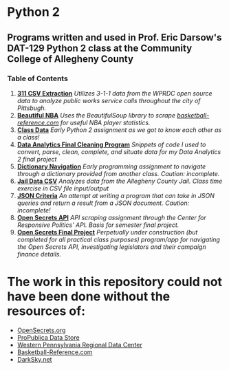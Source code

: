 # Python 2
## Programs written and used in Prof. Eric Darsow's DAT-129 Python 2 class at the Community College of Allegheny County

### **Table of Contents**

1. **[311 CSV Extraction](https://github.com/wwalk3/python2/blob/master/311_csv_extracting.py)**
    *Utilizes 3-1-1 data from the WPRDC open source data to analyze public works service calls throughout the city of Pittsbugh.*
2. **[Beautiful NBA](https://github.com/wwalk3/python2/blob/master/beautiful_nba.py)**
    *Uses the BeautifulSoup library to scrape [basketball-reference.com](https://www.basketball-reference.com) for useful NBA player statistics.*
3. **[Class Data](https://github.com/wwalk3/python2/blob/master/class_data.py)**
    *Early Python 2 assignment as we got to know each other as a class!*
4. **[Data Analytics Final Cleaning Program](https://github.com/wwalk3/python2/blob/master/datafinal_cleaning.py)**
    *Snippets of code I used to convert, parse, clean, complete, and situate data for my Data Analytics 2 final project*
5. **[Dictionary Navigation](https://github.com/wwalk3/python2/blob/master/dictionary_navigation.py)**
    *Early programming assignment to navigate through a dictionary provided from another class. Caution: incomplete.*
6. **[Jail Data CSV](https://github.com/wwalk3/python2/blob/master/jail_csv.py)**
    *Analyzes data from the Allegheny County Jail. Class time exercise in CSV file input/output*
7. **[JSON Criteria](https://github.com/wwalk3/python2/blob/master/json_criteria.py)**
    *An attempt at writing a program that can take in JSON queries and return a result from a JSON document. Caution: incomplete!*
8. **[Open Secrets API](https://github.com/wwalk3/python2/blob/master/open_secrets_api)**
    *API scraping assignment through the Center for Responsive Politics' API. Basis for semester final project.*
9. **[Open Secrets Final Project](https://github.com/wwalk3/python2/blob/master/opensecrets_final.py)**
    *Perpetually under construction (but completed for all practical class purposes) program/app for navigating the Open Secrets API, investigating legislators and their campaign finance details.*
    
    
 #  The work in this repository could not have been done without the resources of:
 - [OpenSecrets.org](https://www.opensecrets.org)
 - [ProPublica Data Store](https://projects.propublica.org/api-docs/congress-api/)
 - [Western Pennsylvania Regional Data Center](www.wprdc.org)
 - [Basketball-Reference.com](https://www.basketball-reference.com)
 - [DarkSky.net](https://www.darksky.net)
